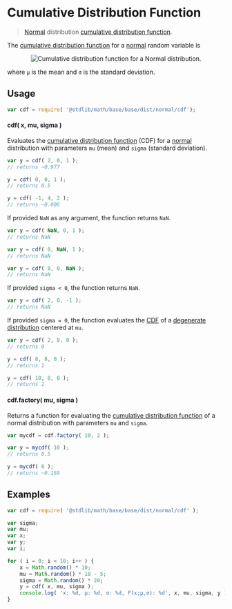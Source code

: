Cumulative Distribution Function
===
> [Normal][normal] distribution [cumulative distribution function][cdf].

<!-- <intro> -->

The [cumulative distribution function][cdf] for a [normal][normal] random variable is

<!-- <equation class="equation" label="eq:cdf" align="center" raw="center" data-raw-text="F(x;\mu,\sigma) = \frac12\left[1 + \operatorname{erf}\left(\frac{x-\mu}{\sigma\sqrt{2}}\right)\right]" alt="Cumulative distribution function for a Normal distribution."> -->
<div class="equation" align="center" data-raw-text="F(x;\mu,\sigma) = \frac12\left[1 + \operatorname{erf}\left(\frac{x-\mu}{\sigma\sqrt{2}}\right)\right]" data-equation="eq:cdf">
	<img src="" alt="Cumulative distribution function for a Normal distribution.">
	<br>
</div>

where `µ` is the mean and `σ` is the standard deviation.
<!-- </intro> -->

<!-- <usage> -->

## Usage
``` javascript
var cdf = require( '@stdlib/math/base/base/dist/normal/cdf');
```

#### cdf( x, mu, sigma )

Evaluates the [cumulative distribution function][cdf] (CDF) for a [normal][normal] distribution with parameters `mu` (mean) and `sigma` (standard deviation).

``` javascript
var y = cdf( 2, 0, 1 );
// returns ~0.977

y = cdf( 0, 0, 1 );
// returns 0.5

y = cdf( -1, 4, 2 );
// returns ~0.006
```

If provided `NaN` as any argument, the function returns `NaN`.

``` javascript
var y = cdf( NaN, 0, 1 );
// returns NaN

var y = cdf( 0, NaN, 1 );
// returns NaN

var y = cdf( 0, 0, NaN );
// returns NaN
```

If provided `sigma < 0`, the function returns `NaN`.

``` javascript
var y = cdf( 2, 0, -1 );
// returns NaN
```

If provided `sigma = 0`, the function evaluates the [CDF][cdf] of a [degenerate distribution][degenerate-distribution] centered at `mu`.

``` javascript
var y = cdf( 2, 8, 0 );
// returns 0

y = cdf( 8, 8, 0 );
// returns 1

y = cdf( 10, 8, 0 );
// returns 1
```

#### cdf.factory( mu, sigma )

Returns a function for evaluating the [cumulative distribution function][cdf] of a normal distribution with parameters `mu` and `sigma`.

``` javascript
var mycdf = cdf.factory( 10, 2 );

var y = mycdf( 10 );
// returns 0.5

y = mycdf( 8 );
// returns ~0.159
```
<!-- </usage> -->

<!-- <examples> -->
## Examples

``` javascript
var cdf = require( '@stdlib/math/base/base/dist/normal/cdf' );

var sigma;
var mu;
var x;
var y;
var i;

for ( i = 0; i < 10; i++ ) {
	x = Math.random() * 10;
	mu = Math.random() * 10 - 5;
	sigma = Math.random() * 20;
	y = cdf( x, mu, sigma );
	console.log( 'x: %d, µ: %d, σ: %d, F(x;µ,σ): %d', x, mu, sigma, y );
}
```
<!-- </examples> -->


<!-- <links> -->
[cdf]:  https://en.wikipedia.org/wiki/Cumulative_distribution_function
[normal]: https://en.wikipedia.org/wiki/Normal_distribution
[degenerate-distribution]: https://en.wikipedia.org/wiki/Degenerate_distribution
<!-- </links> -->
